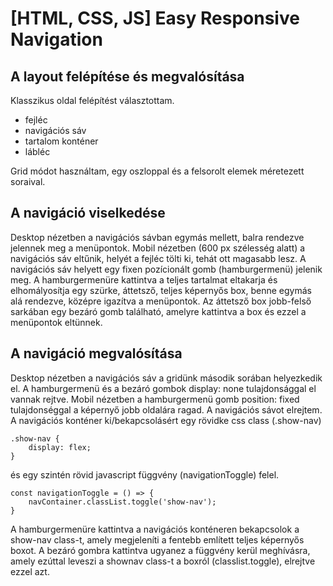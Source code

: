 # [HTML, CSS, JS] Easy Responsive Navigation

## A layout felépítése és megvalósítása
Klasszikus oldal felépítést választottam.
- fejléc
- navigációs sáv
- tartalom konténer
- lábléc

Grid módot használtam, egy oszloppal és a felsorolt elemek méretezett soraival.

## A navigáció viselkedése
Desktop nézetben a navigációs sávban egymás mellett, balra rendezve jelennek meg a menüpontok.
Mobil nézetben (600 px szélesség alatt) a navigációs sáv eltűnik, helyét a fejléc tölti ki, tehát ott magasabb lesz.
A navigációs sáv helyett egy fixen pozícionált gomb (hamburgermenü) jelenik meg.
A hamburgermenüre kattintva a teljes tartalmat eltakarja és elhomályosítja egy szürke, áttetsző, teljes képernyős box, benne egymás alá rendezve, középre igazítva a menüpontok.
Az áttetsző box jobb-felső sarkában egy bezáró gomb található, amelyre kattintva a box és ezzel a menüpontok eltünnek.

## A navigáció megvalósítása
Desktop nézetben a navigációs sáv a gridünk második sorában helyezkedik el. A hamburgermenü és a bezáró gombok display: none tulajdonsággal el vannak rejtve.
Mobil nézetben a hamburgermenü gomb position: fixed tulajdonséggal a képernyő jobb oldalára ragad. A navigációs sávot elrejtem.
A navigációs konténer ki/bekapcsolásért egy rövidke css class (.show-nav)
```
.show-nav {
    display: flex;
}
```
és egy szintén rövid javascript függvény (navigationToggle) felel.
```
const navigationToggle = () => {
    navContainer.classList.toggle('show-nav');
}
```

A hamburgermenüre kattintva a navigációs konténeren bekapcsolok a show-nav class-t, amely megjeleníti a fentebb említett teljes képernyős boxot.
A bezáró gombra kattintva ugyanez a függvény kerül meghívásra, amely ezúttal leveszi a shownav class-t a boxról (classlist.toggle), elrejtve ezzel azt.